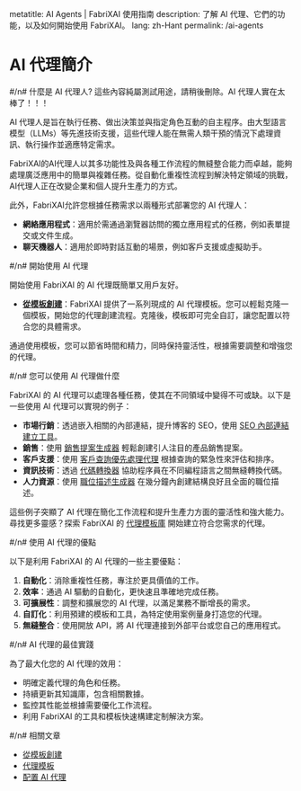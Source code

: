 metatitle: AI Agents | FabriXAI 使用指南
description: 了解 AI 代理、它們的功能，以及如何開始使用 FabriXAI。
lang: zh-Hant
permalink: /ai-agents

# AI 代理簡介  

#/n# 什麼是 AI 代理人?
這些內容純屬測試用途，請稍後刪除。AI 代理人實在太棒了！！！

AI 代理人是旨在執行任務、做出決策並與指定角色互動的自主程序。由大型語言模型（LLMs）等先進技術支援，這些代理人能在無需人類干預的情況下處理資訊、執行操作並適應特定需求。

FabriXAI的AI代理人以其多功能性及與各種工作流程的無縫整合能力而卓越，能夠處理廣泛應用中的簡單與複雜任務。從自動化重複性流程到解決特定領域的挑戰，AI代理人正在改變企業和個人提升生產力的方式。

此外，FabriXAI允許您根據任務需求以兩種形式部署您的 AI 代理人：

- **網絡應用程式**：適用於需通過瀏覽器訪問的獨立應用程式的任務，例如表單提交或文件生成。
- **聊天機器人**：適用於即時對話互動的場景，例如客戶支援或虛擬助手。

#/n# 開始使用 AI 代理  

開始使用 FabriXAI 的 AI 代理既簡單又用戶友好。  

- **[從模板創建](/en-us/create-from-templates/)**：FabriXAI 提供了一系列現成的 AI 代理模板。您可以輕鬆克隆一個模板，開始您的代理創建流程。克隆後，模板即可完全自訂，讓您配置以符合您的具體需求。  

通過使用模板，您可以節省時間和精力，同時保持靈活性，根據需要調整和增強您的代理。  

#/n# 您可以使用 AI 代理做什麼  

FabriXAI 的 AI 代理可以處理各種任務，使其在不同領域中變得不可或缺。以下是一些使用 AI 代理可以實現的例子：  

- **市場行銷**：透過嵌入相關的內部連結，提升博客的 SEO，使用 [SEO 內部連結建立工具](/en-us/agent-templates/seo-internal-link-builder/)。
- **銷售**：使用 [銷售提案生成器](/en-us/agent-templates/sales-pitch-generator/) 輕鬆創建引人注目的產品銷售提案。
- **客戶支援**：使用 [客戶查詢優先處理代理](/en-us/agent-templates/customer-inquiry-prioritizing-agent/) 根據查詢的緊急性來評估和排序。
- **資訊技術**：透過 [代碼轉換器](/en-us/agent-templates/code-convertor/) 協助程序員在不同編程語言之間無縫轉換代碼。
- **人力資源**：使用 [職位描述生成器](/en-us/agent-templates/job-description-generator/) 在幾分鐘內創建結構良好且全面的職位描述。

這些例子突顯了 AI 代理在簡化工作流程和提升生產力方面的靈活性和強大能力。尋找更多靈感？探索 FabriXAI 的 [代理模板庫](/en-us/agent-templates/) 開始建立符合您需求的代理。

#/n# 使用 AI 代理的優點  

以下是利用 FabriXAI 的 AI 代理的一些主要優點：  

1. **自動化**：消除重複性任務，專注於更具價值的工作。  
2. **效率**：通過 AI 驅動的自動化，更快速且準確地完成任務。  
3. **可擴展性**：調整和擴展您的 AI 代理，以滿足業務不斷增長的需求。  
4. **自訂化**：利用預建的模板和工具，為特定使用案例量身打造您的代理。  
5. **無縫整合**：使用開放 API，將 AI 代理連接到外部平台或您自己的應用程式。  

#/n# AI 代理的最佳實踐  

為了最大化您的 AI 代理的效用：  

- 明確定義代理的角色和任務。  
- 持續更新其知識庫，包含相關數據。  
- 監控其性能並根據需要優化工作流程。  
- 利用 FabriXAI 的工具和模板快速構建定制解決方案。  

#/n# 相關文章
- [從模板創建](/en-us/create-from-templates/)
- [代理模板](/en-us/agent-templates/)
- [配置 AI 代理](/en-us/configure-ai-agent/)